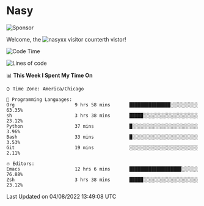 # Nasy

<!--
<p align="center">
<img height="200" src="https://github-readme-stats.vercel.app/api?username=nasyxx&count_private=true&show_icons=true&theme=dracula&include_all_commits=true"/>
<img height="200" src="https://github-readme-stats.vercel.app/api/top-langs/?username=nasyxx&theme=dracula&hide=html,jupyter+notebook&count_private=true&show_icons=true"/>
</p>

  
----------------
-->

![Sponsor](https://img.shields.io/static/v1.svg?label=Sponsor&message=%E2%9D%A4&logo=GitHub&style=flat&color=pink)
 
Welcome, the ![nasyxx visitor counter](https://count.getloli.com/get/@nasyxx?theme=rule34)th vistor!
 
<!--START_SECTION:waka-->
![Code Time](http://img.shields.io/badge/Code%20Time-2%2C539%20hrs%2042%20mins-blue)

![Lines of code](https://img.shields.io/badge/From%20Hello%20World%20I%27ve%20Written-5%20Million%20lines%20of%20code-blue)

📊 **This Week I Spent My Time On** 

```text
⌚︎ Time Zone: America/Chicago

💬 Programming Languages: 
Org                      9 hrs 58 mins       ███████████████░░░░░░░░░░   63.35% 
sh                       3 hrs 38 mins       █████░░░░░░░░░░░░░░░░░░░░   23.12% 
Python                   37 mins             █░░░░░░░░░░░░░░░░░░░░░░░░   3.96% 
Bash                     33 mins             █░░░░░░░░░░░░░░░░░░░░░░░░   3.53% 
Git                      19 mins             ░░░░░░░░░░░░░░░░░░░░░░░░░   2.11%

🔥 Editors: 
Emacs                    12 hrs 6 mins       ███████████████████░░░░░░   76.88% 
Zsh                      3 hrs 38 mins       █████░░░░░░░░░░░░░░░░░░░░   23.12%

```


 Last Updated on 04/08/2022 13:49:08 UTC
<!--END_SECTION:waka-->

<!-- ![visitors](https://visitor-badge.laobi.icu/badge?page_id=nasyxx.nasyxx) -->
